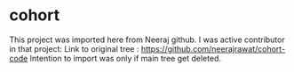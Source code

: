 # cohort
This project was imported here from Neeraj github.
I was active contributor in that project:
Link to original tree : https://github.com/neerajrawat/cohort-code
Intention to import was only if main tree get deleted.
